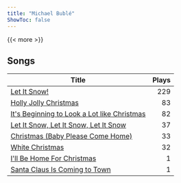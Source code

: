```yaml
---
title: "Michael Bublé"
ShowToc: false
---
```


{{< more >}}

## Songs
Title | Plays 
----- | -----: 
[Let It Snow!](/songs/let-it-snow) | 229
[Holly Jolly Christmas](/songs/holly-jolly-christmas) | 83
[It's Beginning to Look a Lot like Christmas](/songs/its-beginning-to-look-a-lot-like-christmas) | 82
[Let It Snow, Let It Snow, Let It Snow](/songs/let-it-snow-let-it-snow-let-it-snow) | 37
[Christmas (Baby Please Come Home)](/songs/christmas-baby-please-come-home) | 33
[White Christmas](/songs/white-christmas) | 32
[I'll Be Home For Christmas](/songs/ill-be-home-for-christmas) | 1
[Santa Claus Is Coming to Town](/songs/santa-claus-is-coming-to-town) | 1

